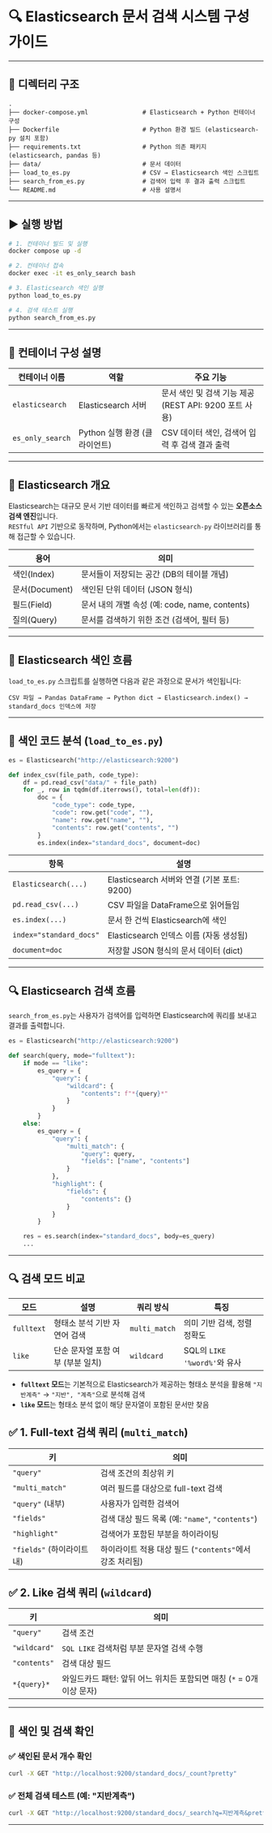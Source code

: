 # 🔍 Elasticsearch 문서 검색 시스템 구성 가이드

---

## 📁 디렉터리 구조

```
.
├── docker-compose.yml               # Elasticsearch + Python 컨테이너 구성
├── Dockerfile                       # Python 환경 빌드 (elasticsearch-py 설치 포함)
├── requirements.txt                 # Python 의존 패키지 (elasticsearch, pandas 등)
├── data/                            # 문서 데이터
├── load_to_es.py                    # CSV → Elasticsearch 색인 스크립트
├── search_from_es.py                # 검색어 입력 후 결과 출력 스크립트
└── README.md                        # 사용 설명서
```

---

## ▶️ 실행 방법

```bash
# 1. 컨테이너 빌드 및 실행
docker compose up -d

# 2. 컨테이너 접속
docker exec -it es_only_search bash

# 3. Elasticsearch 색인 실행
python load_to_es.py

# 4. 검색 테스트 실행
python search_from_es.py
```

---

## 🧱 컨테이너 구성 설명

| 컨테이너 이름    | 역할                          | 주요 기능                                              |
| ---------------- | ----------------------------- | ------------------------------------------------------ |
| `elasticsearch`  | Elasticsearch 서버            | 문서 색인 및 검색 기능 제공 (REST API: 9200 포트 사용) |
| `es_only_search` | Python 실행 환경 (클라이언트) | CSV 데이터 색인, 검색어 입력 후 검색 결과 출력         |

---

## 🧠 Elasticsearch 개요

Elasticsearch는 대규모 문서 기반 데이터를 빠르게 색인하고 검색할 수 있는 **오픈소스 검색 엔진**입니다.  
`RESTful API` 기반으로 동작하며, Python에서는 `elasticsearch-py` 라이브러리를 통해 접근할 수 있습니다.

| 용어           | 의미                                           |
| -------------- | ---------------------------------------------- |
| 색인(Index)    | 문서들이 저장되는 공간 (DB의 테이블 개념)      |
| 문서(Document) | 색인된 단위 데이터 (JSON 형식)                 |
| 필드(Field)    | 문서 내의 개별 속성 (예: code, name, contents) |
| 질의(Query)    | 문서를 검색하기 위한 조건 (검색어, 필터 등)    |

---

## 📌 Elasticsearch 색인 흐름

`load_to_es.py` 스크립트를 실행하면 다음과 같은 과정으로 문서가 색인됩니다:

```
CSV 파일 → Pandas DataFrame → Python dict → Elasticsearch.index() → standard_docs 인덱스에 저장
```

---

## 📄 색인 코드 분석 (`load_to_es.py`)

```python
es = Elasticsearch("http://elasticsearch:9200")

def index_csv(file_path, code_type):
    df = pd.read_csv("data/" + file_path)
    for _, row in tqdm(df.iterrows(), total=len(df)):
        doc = {
            "code_type": code_type,
            "code": row.get("code", ""),
            "name": row.get("name", ""),
            "contents": row.get("contents", "")
        }
        es.index(index="standard_docs", document=doc)
```

| 항목                    | 설명                                        |
| ----------------------- | ------------------------------------------- |
| `Elasticsearch(...)`    | Elasticsearch 서버와 연결 (기본 포트: 9200) |
| `pd.read_csv(...)`      | CSV 파일을 DataFrame으로 읽어들임           |
| `es.index(...)`         | 문서 한 건씩 Elasticsearch에 색인           |
| `index="standard_docs"` | Elasticsearch 인덱스 이름 (자동 생성됨)     |
| `document=doc`          | 저장할 JSON 형식의 문서 데이터 (dict)       |

---

## 🔍 Elasticsearch 검색 흐름

`search_from_es.py`는 사용자가 검색어를 입력하면 Elasticsearch에 쿼리를 보내고 결과를 출력합니다.

```python
es = Elasticsearch("http://elasticsearch:9200")

def search(query, mode="fulltext"):
    if mode == "like":
        es_query = {
            "query": {
                "wildcard": {
                    "contents": f"*{query}*"
                }
            }
        }
    else:
        es_query = {
            "query": {
                "multi_match": {
                    "query": query,
                    "fields": ["name", "contents"]
                }
            },
            "highlight": {
                "fields": {
                    "contents": {}
                }
            }
        }

    res = es.search(index="standard_docs", body=es_query)
    ...
```

---

## 🔍 검색 모드 비교

| 모드       | 설명                              | 쿼리 방식     | 특징                         |
| ---------- | --------------------------------- | ------------- | ---------------------------- |
| `fulltext` | 형태소 분석 기반 자연어 검색      | `multi_match` | 의미 기반 검색, 정렬 정확도  |
| `like`     | 단순 문자열 포함 여부 (부분 일치) | `wildcard`    | SQL의 `LIKE '%word%'`와 유사 |

- **`fulltext` 모드**는 기본적으로 Elasticsearch가 제공하는 형태소 분석을 활용해 `"지반계측"` → `"지반", "계측"`으로 분석해 검색
- **`like` 모드**는 형태소 분석 없이 해당 문자열이 포함된 문서만 찾음

## ✅ 1. Full-text 검색 쿼리 (`multi_match`)

| 키                         | 의미                                                     |
| -------------------------- | -------------------------------------------------------- |
| `"query"`                  | 검색 조건의 최상위 키                                    |
| `"multi_match"`            | 여러 필드를 대상으로 full-text 검색                      |
| `"query"` (내부)           | 사용자가 입력한 검색어                                   |
| `"fields"`                 | 검색 대상 필드 목록 (예: `"name"`, `"contents"`)         |
| `"highlight"`              | 검색어가 포함된 부분을 하이라이팅                        |
| `"fields"` (하이라이트 내) | 하이라이트 적용 대상 필드 (`"contents"`에서 강조 처리됨) |

## ✅ 2. Like 검색 쿼리 (`wildcard`)

| 키           | 의미                                                                  |
| ------------ | --------------------------------------------------------------------- |
| `"query"`    | 검색 조건                                                             |
| `"wildcard"` | `SQL LIKE` 검색처럼 부분 문자열 검색 수행                             |
| `"contents"` | 검색 대상 필드                                                        |
| `*{query}*`  | 와일드카드 패턴: 앞뒤 어느 위치든 포함되면 매칭 (`*` = 0개 이상 문자) |

---

## 🧪 색인 및 검색 확인

### ✅ 색인된 문서 개수 확인

```bash
curl -X GET "http://localhost:9200/standard_docs/_count?pretty"
```

### ✅ 전체 검색 테스트 (예: "지반계측")

```bash
curl -X GET "http://localhost:9200/standard_docs/_search?q=지반계측&pretty"
```

---
